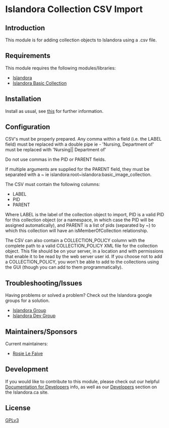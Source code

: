 # Islandora Collection CSV Import 

## Introduction

This module is for adding collection objects to Islandora using a .csv file. 

## Requirements

This module requires the following modules/libraries:
* [Islandora](https://github.com/islandora/islandora)
* [Islandora Basic Collection](https://github.com/Islandora/islandora_solution_pack_collection)

## Installation

Install as usual, see [this](https://drupal.org/documentation/install/modules-themes/modules-7) for further information.

## Configuration

CSV's must be properly prepared.  Any comma within a field (i.e. the LABEL field) must be replaced with
a double pipe ie - 'Nursing, Department of' must be replaced with
'Nursing|| Department of'

Do not use commas in the PID or PARENT fields.

If multiple arguments are supplied for the PARENT field, they must be
separated with a ~  ie islandora:root~islandora:basic_image_collection.

The CSV must contain the following columns:

* LABEL
* PID
* PARENT

Where LABEL is the label of the collection object to import, PID is a valid PID for this collection object (or a namespace,
in which case the PID will be assigned automatically), and PARENT is a list of pids (separated by ~) to which this collection
will have an isMemberOfCollection relationship.

The CSV can also contain a COLLECTION_POLICY column with the complete path to a valid COLLECTION_POLICY XML file for the
collection object.  This file should be on your server, in a location and with permissions that enable it to be read by the web server
user id.   If you choose not to add a COLLECTION_POLICY, you won't be able to add to the collections using the GUI (though you 
can add to them programmatically).

## Troubleshooting/Issues

Having problems or solved a problem? Check out the Islandora google groups for a solution.

* [Islandora Group](https://groups.google.com/forum/?hl=en&fromgroups#!forum/islandora)
* [Islandora Dev Group](https://groups.google.com/forum/?hl=en&fromgroups#!forum/islandora-dev)

## Maintainers/Sponsors

Current maintainers:

* [Rosie Le Faive](https://github.com/rosiel)

## Development

If you would like to contribute to this module, please check out our helpful [Documentation for Developers](https://github.com/Islandora/islandora/wiki#wiki-documentation-for-developers) info, as well as our [Developers](http://islandora.ca/developers) section on the Islandora.ca site.

## License

[GPLv3](http://www.gnu.org/licenses/gpl-3.0.txt)
